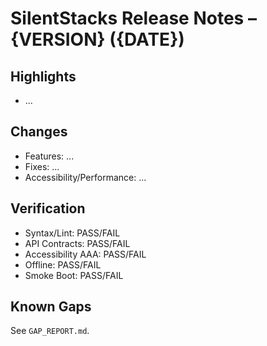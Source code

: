 # SilentStacks Release Notes – {VERSION} ({DATE})

## Highlights
- ...

## Changes
- Features: ...
- Fixes: ...
- Accessibility/Performance: ...

## Verification
- Syntax/Lint: PASS/FAIL
- API Contracts: PASS/FAIL
- Accessibility AAA: PASS/FAIL
- Offline: PASS/FAIL
- Smoke Boot: PASS/FAIL

## Known Gaps
See `GAP_REPORT.md`.
